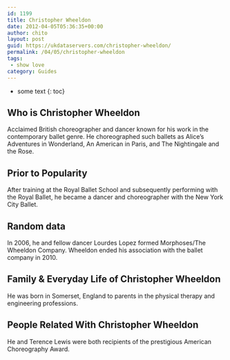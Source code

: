 ```yaml
---
id: 1199
title: Christopher Wheeldon
date: 2012-04-05T05:36:35+00:00
author: chito
layout: post
guid: https://ukdataservers.com/christopher-wheeldon/
permalink: /04/05/christopher-wheeldon
tags:
 - show love
category: Guides
---
```


* some text
{: toc}


## Who is  Christopher Wheeldon
                  
                  
                  
Acclaimed British choreographer and dancer known for his work in the contemporary ballet genre. He choreographed such ballets as Alice&#8217;s Adventures in Wonderland, An American in Paris, and The Nightingale and the Rose.
                  
                
                
                
## Prior to Popularity 
                  
                  
                  
After training at the Royal Ballet School and subsequently performing with the Royal Ballet, he became a dancer and choreographer with the New York City Ballet.
                  
                
                
                
## Random data 
                  
                  
                  
In 2006, he and fellow dancer Lourdes Lopez formed Morphoses/The Wheeldon Company. Wheeldon ended his association with the ballet company in 2010.
                  
                
                
                
## Family & Everyday Life of Christopher Wheeldon
                  
                  
                  
He was born in Somerset, England to parents in the physical therapy and engineering professions.
                  
                
                
                
## People Related With  Christopher Wheeldon
                  
                  
                  
He and Terence Lewis were both recipients of the prestigious American Choreography Award.
                  
                
              
            
          
          
          
    
    
  
